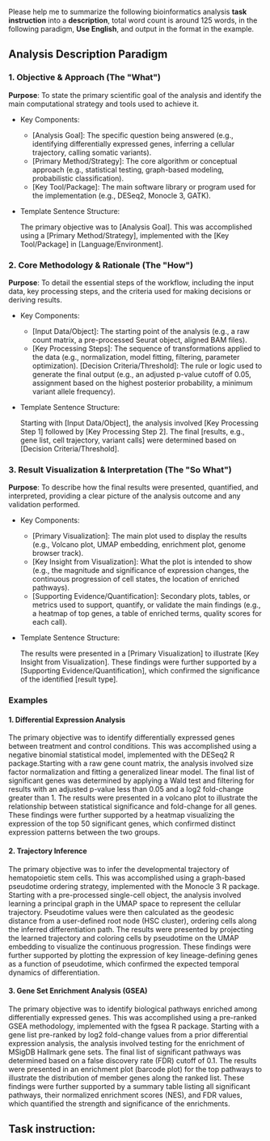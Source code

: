 Please help me to summarize the following bioinformatics analysis **task instruction** into a **description**, total word count is around 125 words, in the following paradigm, **Use English**, and output in the format in the example.


## Analysis Description Paradigm

###  1. Objective & Approach (The "What")

**Purpose**: To state the primary scientific goal of the analysis and identify the main computational strategy and tools used to achieve it.

- Key Components:
   - [Analysis Goal]: The specific question being answered (e.g., identifying differentially expressed genes, inferring a cellular trajectory, calling somatic variants).
   - [Primary Method/Strategy]: The core algorithm or conceptual approach (e.g., statistical testing, graph-based modeling, probabilistic classification).
   - [Key Tool/Package]: The main software library or program used for the implementation (e.g., DESeq2, Monocle 3, GATK).
   
- Template Sentence Structure:

  The primary objective was to [Analysis Goal]. This was accomplished using a [Primary Method/Strategy], implemented with the [Key Tool/Package] in [Language/Environment].

### 2. Core Methodology & Rationale (The "How")

**Purpose**: To detail the essential steps of the workflow, including the input data, key processing steps, and the criteria used for making decisions or deriving results.

- Key Components:
  - [Input Data/Object]: The starting point of the analysis (e.g., a raw count matrix, a pre-processed Seurat object, aligned BAM files).
  - [Key Processing Steps]: The sequence of transformations applied to the data (e.g., normalization, model fitting, filtering, parameter optimization).
[Decision Criteria/Threshold]: The rule or logic used to generate the final output (e.g., an adjusted p-value cutoff of 0.05, assignment based on the highest posterior probability, a minimum variant allele frequency).

- Template Sentence Structure:
  
  Starting with [Input Data/Object], the analysis involved [Key Processing Step 1] followed by [Key Processing Step 2]. The final [results, e.g., gene list, cell trajectory, variant calls] were determined based on [Decision Criteria/Threshold].
  
### 3. Result Visualization & Interpretation (The "So What")
**Purpose**: To describe how the final results were presented, quantified, and interpreted, providing a clear picture of the analysis outcome and any validation performed.

- Key Components:
  - [Primary Visualization]: The main plot used to display the results (e.g., Volcano plot, UMAP embedding, enrichment plot, genome browser track).
  - [Key Insight from Visualization]: What the plot is intended to show (e.g., the magnitude and significance of expression changes, the continuous progression of cell states, the location of enriched pathways).
  - [Supporting Evidence/Quantification]: Secondary plots, tables, or metrics used to support, quantify, or validate the main findings (e.g., a heatmap of top genes, a table of enriched terms, quality scores for each call).

- Template Sentence Structure:

  The results were presented in a [Primary Visualization] to illustrate [Key Insight from Visualization]. These findings were further supported by a [Supporting Evidence/Quantification], which confirmed the significance of the identified [result type].

### Examples 

#### 1. Differential Expression Analysis

The primary objective was to identify differentially expressed genes between treatment and control conditions. This was accomplished using a negative binomial statistical model, implemented with the DESeq2 R package.Starting with a raw gene count matrix, the analysis involved size factor normalization and fitting a generalized linear model. The final list of significant genes was determined by applying a Wald test and filtering for results with an adjusted p-value less than 0.05 and a log2 fold-change greater than 1. The results were presented in a volcano plot to illustrate the relationship between statistical significance and fold-change for all genes. These findings were further supported by a heatmap visualizing the expression of the top 50 significant genes, which confirmed distinct expression patterns between the two groups.


#### 2. Trajectory Inference

The primary objective was to infer the developmental trajectory of hematopoietic stem cells. This was accomplished using a graph-based pseudotime ordering strategy, implemented with the Monocle 3 R package. Starting with a pre-processed single-cell object, the analysis involved learning a principal graph in the UMAP space to represent the cellular trajectory. Pseudotime values were then calculated as the geodesic distance from a user-defined root node (HSC cluster), ordering cells along the inferred differentiation path. The results were presented by projecting the learned trajectory and coloring cells by pseudotime on the UMAP embedding to visualize the continuous progression. These findings were further supported by plotting the expression of key lineage-defining genes as a function of pseudotime, which confirmed the expected temporal dynamics of differentiation.


#### 3. Gene Set Enrichment Analysis (GSEA)

The primary objective was to identify biological pathways enriched among differentially expressed genes. This was accomplished using a pre-ranked GSEA methodology, implemented with the fgsea R package. Starting with a gene list pre-ranked by log2 fold-change values from a prior differential expression analysis, the analysis involved testing for the enrichment of MSigDB Hallmark gene sets. The final list of significant pathways was determined based on a false discovery rate (FDR) cutoff of 0.1. The results were presented in an enrichment plot (barcode plot) for the top pathways to illustrate the distribution of member genes along the ranked list. These findings were further supported by a summary table listing all significant pathways, their normalized enrichment scores (NES), and FDR values, which quantified the strength and significance of the enrichments.

## Task instruction: 
